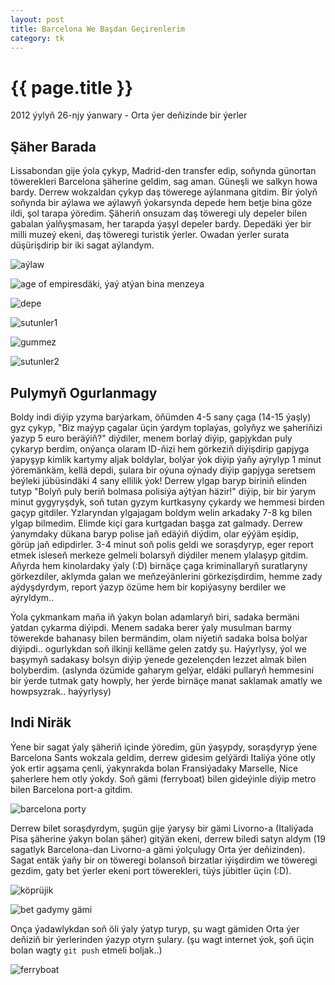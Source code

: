 ```yaml
---
layout: post
title: Barcelona We Başdan Geçirenlerim
category: tk
---
```


{{ page.title }}
================

<p class="meta">2012 ýylyň 26-njy ýanwary - Orta ýer deňizinde bir ýerler</p>

Şäher Barada
------------

Lissabondan gije ýola çykyp, Madrid-den transfer edip, soňynda günortan
töwerekleri Barcelona şäherine geldim, sag aman. Güneşli we salkyn howa bardy.
Derrew wokzaldan çykyp daş töwerege aýlanmana gitdim. Bir ýolyň soňynda bir
aýlawa we aýlawyň ýokarsynda depede hem betje bina göze ildi, şol tarapa
ýöredim. Şäheriň onsuzam daş töweregi uly depeler bilen gabalan ýalňyşmasam, her
tarapda ýaşyl depeler bardy.  Depedäki ýer bir milli muzeý ekeni, daş töweregi
turistik ýerler. Owadan ýerler surata düşürişdirip bir iki sagat aýlandym.

![aýlaw](/files/barcelona/01.JPG)

![age of empiresdäki, ýaý atýan bina menzeya](/files/barcelona/02.JPG)

![depe](/files/barcelona/03.JPG)

![sutunler1](/files/barcelona/04.JPG)

![gummez](/files/barcelona/05.JPG)

![sutunler2](/files/barcelona/06.JPG)

Pulymyň Ogurlanmagy
-------------------

Boldy indi diýip yzyma barýarkam, öňümden 4-5 sany çaga (14-15 ýaşly) gyz çykyp,
"Biz maýyp çagalar üçin ýardym toplaýas, golyňyz we şaheriňizi ýazyp 5 euro
beräýiň?" diýdiler, menem borlaý diýip, gapjykdan puly çykaryp berdim, onýança
olaram ID-ňizi hem görkeziň diýişdirip gapjyga ýapyşyp kimlik kartymy aljak
boldylar, bolýar ýok diýip ýaňy aýrylyp 1 minut ýöremänkäm, kellä depdi, şulara
bir oýuna oýnady diýip gapjyga seretsem beýleki jübüsindäki 4 sany ellilik ýok!
Derrew ylgap baryp biriniň elinden tutyp "Bolyň puly beriň bolmasa polisiýa
aýtýan häzir!" diýip, bir bir ýarym minut gygyryşdyk, soň tutan gyzym kurtkasyny
çykardy we hemmesi birden gaçyp gitdiler. Yzlaryndan ylgajagam boldym welin
arkadaky 7-8 kg bilen ylgap bilmedim. Elimde kiçi gara kurtgadan başga zat
galmady.  Derrew ýanymdaky dükana baryp polise jaň edäýiň diýdim, olar eýýäm
eşidip, görüp jaň edipdirler. 3-4 minut soň polis geldi we soraşdyryp, eger
report etmek isleseň merkeze gelmeli bolarsyň diýdiler menem ylalaşyp gitdim.
Aňyrda hem kinolardaky ýaly (:D) birnäçe çaga kriminallaryň suratlaryny
görkezdiler, aklymda galan we meňzeýänlerini görkezişdirdim, hemme zady
aýdyşdyrdym, report ýazyp özüme hem bir kopiýasyny berdiler we aýryldym..

Ýola çykmankam maňa iň ýakyn bolan adamlaryň biri, sadaka bermäni ýatdan çykarma
diýipdi. Menem sadaka berer ýaly musulman barmy töwerekde bahanasy bilen
bermändim, olam niýetiň sadaka bolsa bolýar diýipdi.. ogurlykdan soň ilkinji
kelläme gelen zatdy şu. Haýyrlysy, ýol we başymyň sadakasy bolsyn diýip ýenede
gezelençden lezzet almak bilen bolyberdim.  (aslynda özümide gaharym gelýar,
eldäki pullaryň hemmesini bir ýerde tutmak gaty howply, her ýerde birnäçe manat
saklamak amatly we howpsyzrak.. haýyrlysy)

Indi Niräk
-----------

Ýene bir sagat ýaly şäheriň içinde ýöredim, gün ýaşypdy, soraşdyryp ýene
Barcelona Sants wokzala geldim, derrew gidesim gelýärdi Italiýa ýöne otly ýok
ertir agşama çenli, ýakynrakda bolan Fransiýadaky Marselle, Nice şaherlere hem
otly ýokdy. Soň gämi (ferryboat) bilen gideýinle diýip metro bilen Barcelona
port-a gitdim.

![barcelona porty](/files/barcelona/07.JPG)

Derrew bilet soraşdyrdym, şugün gije ýarysy bir gämi Livorno-a (Italiýada Pisa
şäherine ýakyn bolan şäher) gitýän ekeni, derrew biledi satyn aldym (19 sagatlyk
Barcelona-dan Livorno-a gämi ýolçulugy Orta ýer deňizinden).  Sagat entäk ýaňy
bir on töweregi bolansoň birzatlar iýişdirdim we töweregi gezdim, gaty bet
ýerler ekeni port töwerekleri, tüýs jübitler üçin (:D).

![köprüjik](/files/barcelona/08.JPG)

![bet gadymy gämi](/files/barcelona/09.JPG)

Onça ýadawlykdan soň öli ýaly ýatyp turyp, şu wagt gämiden Orta ýer deňiziň bir
ýerlerinden ýazyp otyrn şulary. (şu wagt internet ýok, şoň üçin bolan wagty
<code>git push</code> etmeli boljak..)

![ferryboat](/files/barcelona/10.JPG)
